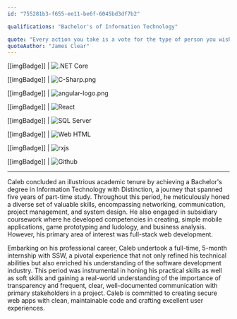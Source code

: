 ```yaml
---
id: "755281b3-f655-ee11-be6f-6045bd3df7b2"

qualifications: "Bachelor's of Information Technology"

quote: "Every action you take is a vote for the type of person you wish to become"
quoteAuthor: "James Clear"
---
```


[[imgBadge]]
| ![.NET Core](../badges/Developer-react.png)

[[imgBadge]]
| ![C-Sharp.png](../badges/Developer-c-sharp.png)

[[imgBadge]]
| ![angular-logo.png](../badges/Developer-c-plusplus.png)

[[imgBadge]]
| ![React](../badges/Developer-react.png)

[[imgBadge]]
| ![SQL Server](../badges/Developer-sql-server.png)

[[imgBadge]]
| ![Web HTML](../badges/Designer-web-html5.png)

[[imgBadge]]
| ![rxjs](../badges/Developer-rxjs.png)

[[imgBadge]]
| ![Github](../badges/Developer-github.png)

---

<!-- 🤖 I had some assistance with this one, but I think it paints me in a favorable light without being misleading about my competencies -->

Caleb concluded an illustrious academic tenure by achieving a Bachelor's degree in Information Technology with Distinction, a journey that spanned five years of part-time study. Throughout this period, he meticulously honed a diverse set of valuable skills, encompassing networking, communication, project management, and system design. He also engaged in subsidiary coursework where he developed competencies in creating, simple mobile applications, game prototyping and ludology, and business analysis. However, his primary area of interest was full-stack web development.

Embarking on his professional career, Caleb undertook a full-time, 5-month internship with SSW, a pivotal experience that not only refined his technical abilities but also enriched his understanding of the software development industry. This period was instrumental in honing his practical skills as well as soft skills and gaining a real-world understanding of the importance of transparency and frequent, clear, well-documented communication with primary stakeholders in a project. Caleb is committed to creating secure web apps with clean, maintainable code and crafting excellent user experiences.

